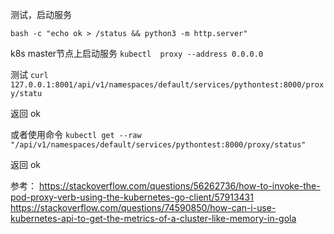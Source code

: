 测试，启动服务    

`bash -c "echo ok > /status && python3 -m http.server"`

k8s master节点上启动服务 `kubectl  proxy --address 0.0.0.0`

测试 `curl 127.0.0.1:8001/api/v1/namespaces/default/services/pythontest:8000/proxy/statu`

返回 ok

或者使用命令 `kubectl get --raw "/api/v1/namespaces/default/services/pythontest:8000/proxy/status"`

返回 ok

参考：
https://stackoverflow.com/questions/56262736/how-to-invoke-the-pod-proxy-verb-using-the-kubernetes-go-client/57913431
https://stackoverflow.com/questions/74590850/how-can-i-use-kubernetes-api-to-get-the-metrics-of-a-cluster-like-memory-in-gola
